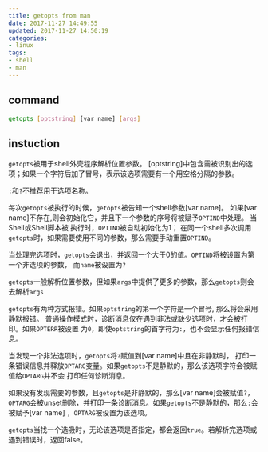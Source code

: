 ```yaml
---
title: getopts from man
date: 2017-11-27 14:49:55
updated: 2017-11-27 14:50:19
categories:
- linux
tags:
- shell
- man
---
```

## command

```bash
getopts [optstring] [var name] [args]
```

## instuction

`getopts`被用于shell外壳程序解析位置参数。 [optstring]中包含需被识别出的选项；如果一个字符后加了冒号，表示该选项需要有一个用空格分隔的参数。

`:`和`?`不推荐用于选项名称。

每次`getopts`被执行的时候，`getopts`被告知一个shell参数[var name]。 如果[var name]不存在,则会初始化它，并且下一个参数的序号将被赋予`OPTIND`中处理。 当Shell或Shell脚本被
执行时，`OPTIND`被自动初始化为1； 在同一个shell多次调用`getopts`时，如果需要使用不同的参数，那么需要手动重置`OPTIND`。

当处理完选项时，`getopts`会退出，并返回一个大于0的值。`OPTIND`将被设置为第一个非选项的参数， 而`name`被设置为`?`

`getopts`一般解析位置参数，但如果`args`中提供了更多的参数，那么`getopts`则会去解析`args`

`getopts`有两种方式报错。如果`optstring`的第一个字符是一个冒号, 那么将会采用静默报错。 普通操作模式时，诊断消息仅在遇到非法或缺少选项时，才会被打印。如果`OPTERR`被设置
为`0`，即使`optstring`的首字符为`:`，也不会显示任何报错信息。

当发现一个非法选项时，`getopts`将`?`赋值到[var name]中且在非静默时， 打印一条错误信息并释放`OPTARG`变量。如果`getopts`不是静默的，那么该选项字符会被赋值给`OPTARG`并不会
打印任何诊断消息。

如果没有发现需要的参数，且`getopts`是非静默的，那么[var name]会被赋值`?`，`OPTARG`会被unset删除，并打印一条诊断消息。如果`getopts`不是静默的，那么`:`会被赋予[var name]
，`OPTARG`被设置为该选项。

`getopts`当找一个选吸时，无论该选项是否指定，都会返回`true`。若解析完选项或遇到错误时，返回false。